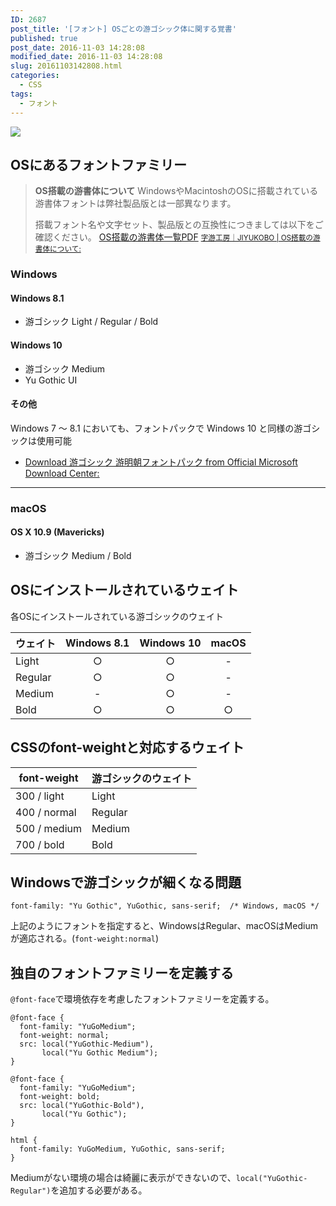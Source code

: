 ```yaml
---
ID: 2687
post_title: '[フォント] OSごとの游ゴシック体に関する覚書'
published: true
post_date: 2016-11-03 14:28:08
modified_date: 2016-11-03 14:28:08
slug: 20161103142808.html
categories:
  - CSS
tags:
  - フォント
---
```

![](https://i.imgur.com/jkDDNE4m.gif)

<!--more-->
## OSにあるフォントファミリー

> **OS搭載の游書体について**
> WindowsやMacintoshのOSに搭載されている游書体フォントは弊社製品版とは一部異なります。
> 
> 搭載フォント名や文字セット、製品版との互換性につきましては以下をご確認ください。
> <a href="http://www.jiyu-kobo.co.jp/wp@test/wp-content/uploads/2016/10/compatibility_1610.pdf" target="_blank">OS搭載の游書体一覧PDF</a>
> <small>[字游工房｜JIYUKOBO | OS搭載の游書体について:](http://www.jiyu-kobo.co.jp/os-installed-y/)</small>

### Windows
#### Windows 8.1
* 游ゴシック Light / Regular / Bold

#### Windows 10
* 游ゴシック Medium
* Yu Gothic UI

#### その他
Windows 7 ～ 8.1 においても、フォントパックで Windows 10 と同様の游ゴシックは使用可能

* [Download 游ゴシック 游明朝フォントパック from Official Microsoft Download Center:](https://www.microsoft.com/ja-jp/download/details.aspx?id=49116)

---

### macOS
#### OS X 10.9 (Mavericks)
* 游ゴシック Medium / Bold


## OSにインストールされているウェイト
各OSにインストールされている游ゴシックのウェイト

| ウェイト | Windows 8.1 | Windows 10 | macOS |
| -------- | :-----------: | :----------: | :-----: |
| Light | ○ | ○ | - |
| Regular | ○ | ○ | - |
| Medium | - | ○ | - |
| Bold | ○ | ○ | ○ |

## CSSのfont-weightと対応するウェイト
| font-weight  | 游ゴシックのウェイト |
| -----------  | -------- |
| 300 / light  | Light    |
| 400 / normal | Regular  |
| 500 / medium | Medium   |
| 700 / bold   | Bold     |

## Windowsで游ゴシックが細くなる問題
```language-css
font-family: "Yu Gothic", YuGothic, sans-serif;  /* Windows, macOS */
```
上記のようにフォントを指定すると、WindowsはRegular、macOSはMediumが適応される。(`font-weight:normal`)


## 独自のフォントファミリーを定義する
`@font-face`で環境依存を考慮したフォントファミリーを定義する。

```language-css
@font-face {
  font-family: "YuGoMedium";
  font-weight: normal;
  src: local("YuGothic-Medium"),
       local("Yu Gothic Medium");
}

@font-face {
  font-family: "YuGoMedium";
  font-weight: bold;
  src: local("YuGothic-Bold"),
       local("Yu Gothic");
}

html {
  font-family: YuGoMedium, YuGothic, sans-serif;
}
```
Mediumがない環境の場合は綺麗に表示ができないので、`local("YuGothic-Regular")`を追加する必要がある。